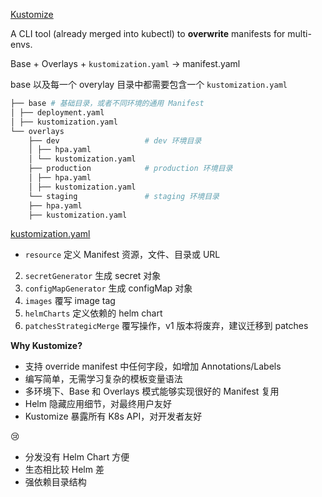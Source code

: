 [Kustomize](https://kustomize.io/)

A CLI tool (already merged into kubectl) to **overwrite** manifests for multi-envs.

Base + Overlays + `kustomization.yaml` → manifest.yaml

base 以及每一个 overylay 目录中都需要包含一个 `kustomization.yaml`

```bash
├── base # 基础目录，或者不同环境的通用 Manifest
│ ├── deployment.yaml
│ ├── kustomization.yaml
└── overlays
    ├── dev                   # dev 环境目录
    │ ├── hpa.yaml
    │ └── kustomization.yaml
    ├── production            # production 环境目录
    │ ├── hpa.yaml
    │ ├── kustomization.yaml
    └── staging               # staging 环境目录
    ├── hpa.yaml
    ├── kustomization.yaml
```

[kustomization.yaml](https://kubectl.docs.kubernetes.io/references/kustomize/kustomization/)

- `resource` 定义 Manifest 资源，文件、目录或 URL
2. `secretGenerator` 生成 secret 对象
3. `configMapGenerator` 生成 configMap 对象
4. `images` 覆写 image tag
5. `helmCharts` 定义依赖的 helm chart
6. `patchesStrategicMerge` 覆写操作，v1 版本将废弃，建议迁移到 patches

**Why Kustomize?**

- 支持 override manifest 中任何字段，如增加 Annotations/Labels
- 编写简单，无需学习复杂的模板变量语法
- 多环境下、Base 和 Overlays 模式能够实现很好的 Manifest 复用
- Helm 隐藏应用细节，对最终用户友好
- Kustomize 暴露所有 K8s API，对开发者友好

:cry:

- 分发没有 Helm Chart 方便
- 生态相比较 Helm 差
- 强依赖目录结构